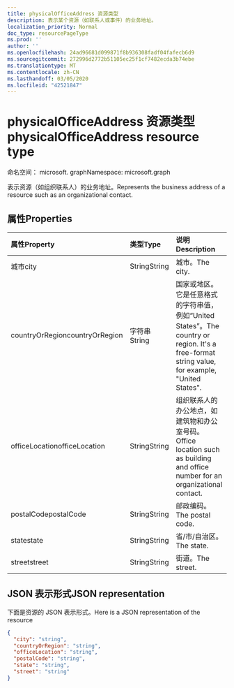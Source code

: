 ```yaml
---
title: physicalOfficeAddress 资源类型
description: 表示某个资源（如联系人或事件）的业务地址。
localization_priority: Normal
doc_type: resourcePageType
ms.prod: ''
author: ''
ms.openlocfilehash: 24ad96681d099871f8b936308fadf04fafecb6d9
ms.sourcegitcommit: 272996d2772b51105ec25f1cf7482ecda3b74ebe
ms.translationtype: MT
ms.contentlocale: zh-CN
ms.lasthandoff: 03/05/2020
ms.locfileid: "42521847"
---
```

# <a name="physicalofficeaddress-resource-type"></a><span data-ttu-id="8adef-103">physicalOfficeAddress 资源类型</span><span class="sxs-lookup"><span data-stu-id="8adef-103">physicalOfficeAddress resource type</span></span>

<span data-ttu-id="8adef-104">命名空间： microsoft. graph</span><span class="sxs-lookup"><span data-stu-id="8adef-104">Namespace: microsoft.graph</span></span>

<span data-ttu-id="8adef-105">表示资源（如组织联系人）的业务地址。</span><span class="sxs-lookup"><span data-stu-id="8adef-105">Represents the business address of a resource such as an organizational contact.</span></span>

## <a name="properties"></a><span data-ttu-id="8adef-106">属性</span><span class="sxs-lookup"><span data-stu-id="8adef-106">Properties</span></span>

| <span data-ttu-id="8adef-107">属性</span><span class="sxs-lookup"><span data-stu-id="8adef-107">Property</span></span>     | <span data-ttu-id="8adef-108">类型</span><span class="sxs-lookup"><span data-stu-id="8adef-108">Type</span></span>   |<span data-ttu-id="8adef-109">说明</span><span class="sxs-lookup"><span data-stu-id="8adef-109">Description</span></span>|
|:---------------|:--------|:----------|
|<span data-ttu-id="8adef-110">城市</span><span class="sxs-lookup"><span data-stu-id="8adef-110">city</span></span>|<span data-ttu-id="8adef-111">String</span><span class="sxs-lookup"><span data-stu-id="8adef-111">String</span></span>|<span data-ttu-id="8adef-112">城市。</span><span class="sxs-lookup"><span data-stu-id="8adef-112">The city.</span></span>|
|<span data-ttu-id="8adef-113">countryOrRegion</span><span class="sxs-lookup"><span data-stu-id="8adef-113">countryOrRegion</span></span>|<span data-ttu-id="8adef-114">字符串</span><span class="sxs-lookup"><span data-stu-id="8adef-114">String</span></span>|<span data-ttu-id="8adef-p101">国家或地区。它是任意格式的字符串值，例如“United States”。</span><span class="sxs-lookup"><span data-stu-id="8adef-p101">The country or region. It's a free-format string value, for example, "United States".</span></span>|
|<span data-ttu-id="8adef-117">officeLocation</span><span class="sxs-lookup"><span data-stu-id="8adef-117">officeLocation</span></span>  | <span data-ttu-id="8adef-118">String</span><span class="sxs-lookup"><span data-stu-id="8adef-118">String</span></span> | <span data-ttu-id="8adef-119">组织联系人的办公地点，如建筑物和办公室号码。</span><span class="sxs-lookup"><span data-stu-id="8adef-119">Office location such as building and office number for an organizational contact.</span></span>  |
|<span data-ttu-id="8adef-120">postalCode</span><span class="sxs-lookup"><span data-stu-id="8adef-120">postalCode</span></span>|<span data-ttu-id="8adef-121">String</span><span class="sxs-lookup"><span data-stu-id="8adef-121">String</span></span>|<span data-ttu-id="8adef-122">邮政编码。</span><span class="sxs-lookup"><span data-stu-id="8adef-122">The postal code.</span></span>|
|<span data-ttu-id="8adef-123">state</span><span class="sxs-lookup"><span data-stu-id="8adef-123">state</span></span>|<span data-ttu-id="8adef-124">String</span><span class="sxs-lookup"><span data-stu-id="8adef-124">String</span></span>|<span data-ttu-id="8adef-125">省/市/自治区。</span><span class="sxs-lookup"><span data-stu-id="8adef-125">The state.</span></span>|
|<span data-ttu-id="8adef-126">street</span><span class="sxs-lookup"><span data-stu-id="8adef-126">street</span></span>|<span data-ttu-id="8adef-127">String</span><span class="sxs-lookup"><span data-stu-id="8adef-127">String</span></span>|<span data-ttu-id="8adef-128">街道。</span><span class="sxs-lookup"><span data-stu-id="8adef-128">The street.</span></span>|

## <a name="json-representation"></a><span data-ttu-id="8adef-129">JSON 表示形式</span><span class="sxs-lookup"><span data-stu-id="8adef-129">JSON representation</span></span>

<span data-ttu-id="8adef-130">下面是资源的 JSON 表示形式。</span><span class="sxs-lookup"><span data-stu-id="8adef-130">Here is a JSON representation of the resource</span></span>

<!-- {
  "blockType": "resource",
  "optionalProperties": [

  ],
  "@odata.type": "microsoft.graph.physicalOfficeAddress"
}-->

```json
{
  "city": "string",
  "countryOrRegion": "string",
  "officeLocation": "string",
  "postalCode": "string",
  "state": "string",
  "street": "string"
}

```

<!-- uuid: 8fcb5dbc-d5aa-4681-8e31-b001d5168d79
2015-10-25 14:57:30 UTC -->
<!-- {
  "type": "#page.annotation",
  "description": "physicalOfficeAddress resource",
  "keywords": "",
  "section": "documentation",
  "tocPath": ""
}-->
